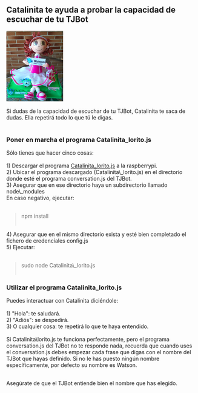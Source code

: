 

## Catalinita te ayuda a probar la capacidad de escuchar de tu TJBot
<img id="img1" src="Catalinita/Catalinita.png" width="150" height="186"> <br>
<div id="texto1">Si dudas de la capacidad de escuchar de tu TJBot, Catalinita te saca de dudas. Ella repetirá todo lo que tú le digas.</div>
<br>

### Poner en marcha el programa Catalinita\_lorito.js

<div id="texto2">Sólo tienes que hacer cinco cosas:</div><br>
<div id="texto3">1) Descargar el programa <a href="https://github.com/watsonvaclase/Propuestas/blob/master/Catalinita/Catalinita_lorito.js">Catalinita_lorito.js</a> a la raspberrypi.</div>
<div id="texto4">2) Ubicar el programa descargado (Catalinita\_lorito.js) en el directorio donde esté el programa conversation.js del TJBot.</div>
<div id="texto5">3) Asegurar que en ese directorio haya un subdirectorio llamado node\_modules </div>
<div id="texto15">En caso negativo, ejecutar:</div><br>

> <div id="texto6">npm install </div><br>

<div id="texto7">4) Asegurar que en el mismo directorio exista y esté bien completado el fichero de credenciales config.js <br>
<div id="texto8">5) Ejecutar: </div><br>
  
> <div id="texto9">sudo node Catalinita\_lorito.js</div><br>

  
### Utilizar el programa Catalinita\_lorito.js

<div id="texto10">Puedes interactuar con Catalinita diciéndole:</div><br>
<div id="texto11">1) "Hola": te saludará.</div>
<div id="texto12">2) "Adiós": se despedirá.</div>
<div id="texto13">3) O cualquier cosa: te repetirá lo que te haya entendido. </div><br>

<div id="texto14">Si Catalinita\lorito.js te funciona perfectamente, pero el programa conversation.js del TJBot no te responde nada, recuerda que cuando uses el conversation.js debes empezar cada frase que digas con el nombre del TJBot que hayas definido. Si no le has puesto ningún nombre específicamente, por defecto su nombre es Watson.</div><br>
  
Asegúrate de que el TJBot entiende bien el nombre que has elegido.</div><br>
